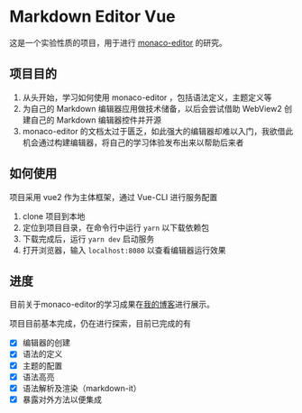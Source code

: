 # Markdown Editor Vue

这是一个实验性质的项目，用于进行 [monaco-editor](https://microsoft.github.io/monaco-editor/) 的研究。

## 项目目的

1. 从头开始，学习如何使用 monaco-editor ，包括语法定义，主题定义等
2. 为自己的 Markdown 编辑器应用做技术储备，以后会尝试借助 WebView2 创建自己的 Markdown 编辑器控件并开源
3. monaco-editor 的文档太过于匮乏，如此强大的编辑器却难以入门，我欲借此机会通过构建编辑器，将自己的学习体验发布出来以帮助后来者

## 如何使用

项目采用 vue2 作为主体框架，通过 Vue-CLI 进行服务配置

1. clone 项目到本地
2. 定位到项目目录，在命令行中运行 `yarn` 以下载依赖包
3. 下载完成后，运行 `yarn dev` 启动服务
4. 打开浏览器，输入 `localhost:8080` 以查看编辑器运行效果

## 进度

目前关于monaco-editor的学习成果在[我的博客](https://blog.richasy.cn/code/web/editor/monaco_create/)进行展示。

项目目前基本完成，仍在进行探索，目前已完成的有

- [x] 编辑器的创建
- [x] 语法的定义
- [x] 主题的配置
- [x] 语法高亮
- [x] 语法解析及渲染（markdown-it）
- [x] 暴露对外方法以便集成
